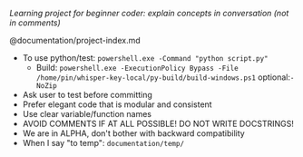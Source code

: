 *Learning project for beginner coder: explain concepts in conversation (not in comments)*

@documentation/project-index.md

- To use python/test: `powershell.exe -Command "python script.py"`
    - Build: `powershell.exe -ExecutionPolicy Bypass -File /home/pin/whisper-key-local/py-build/build-windows.ps1` optional:`-NoZip`
- Ask user to test before committing
- Prefer elegant code that is modular and consistent
- Use clear variable/function names
- AVOID COMMENTS IF AT ALL POSSIBLE! DO NOT WRITE DOCSTRINGS!
- We are in ALPHA, don't bother with backward compatibility
- When I say "to temp": `documentation/temp/`
